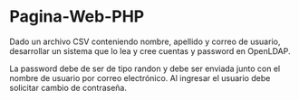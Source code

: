 # Pagina-Web-PHP
Dado un archivo CSV conteniendo nombre, apellido y correo  de usuario,
desarrollar un sistema que lo lea y cree cuentas y password en OpenLDAP.

La password debe de ser de tipo randon y debe ser enviada junto con el nombre
de usuario por correo electrónico. Al ingresar el usuario debe solicitar cambio de contraseña.   
